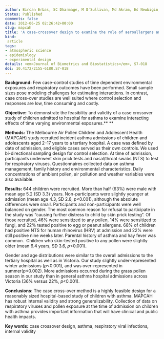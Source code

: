 ```yaml
---
author: Bircan Erbas, SC Dharmage, M O’Sullivan, Md Akram, Ed Newbigin, P Taylor, Don Vicendese, Rob&nbsp;J&nbsp;Hyndman, ML Tang, Michael J Abramson
Status: Published
comments: false
date: 2012-06-25 02:26:42+00:00
slug: mapcah
title: 'A case-crossover design to examine the role of aeroallergens and respiratory viruses on childhood asthma exacerbations requiring hospitalisation: The MAPCAH study'
kind:
 article
tags:
- atmospheric science
- epidemiology
- experimental design
details: <em>Journal of Biometrics and Biostatistics</em>, S7-018
doi: 10.4172/2155-6180.S7-018
---
```


**Background:** Few case-control studies of time dependent environmental exposures and respiratory outcomes have been performed. Small sample sizes pose modeling challenges for estimating interactions. In contrast, case cross-over studies are well suited where control selection and responses are low, time consuming and costly.

**Objective:** To demonstrate the feasibility and validity of a case crossover study of children admitted to hospital for asthma to examine interacting effects of time varying environmental exposures.** **

**Methods:** The Melbourne Air Pollen Children and Adolescent Health (MAPCAH) study recruited incident asthma admissions of children and adolescents aged 2–17 years to a tertiary hospital. A case was defined by date of admission, and eligible cases served as their own controls. We used bi-directional sampling design for control selection. At time of admission, participants underwent skin prick tests and nasal/throat swabs (NTS) to test for respiratory viruses. Questionnaires collected data on asthma management, family history and environmental characteristics. Daily concentrations of ambient pollen, air pollution and weather variables were also available.

**Results:** 644 children were recruited. More than half (63%) were male with mean age 5.2 (SD 3.3) years. Non-participants were slightly younger at admission (mean age 4.3, SD 2.8, _p_<0.001), although the absolute differences were small. Participants and non-participants were well balanced on gender. The most common reason for refusal to participate in the study was “causing further distress to child by skin prick testing”. Of those recruited, 46% were sensitized to any pollen, 14% were sensitized to fungi, and 22% tested positive to egg or peanut allergens. 68% of children had positive NTS for human rhinovirus (HRV) at admission and 22% were still positive nine weeks later. Parental history of asthma and hay fever was common.  Children who skin-tested positive to any pollen were slightly older (mean 6.4 years, SD 3.6, _p_<0.001).

Gender and age distributions were similar to the overall admissions to the tertiary hospital as well as in Victoria. Our study slightly under-represented winter admissions (_p_<0.001), and was over-represented in summer(_p_<0.002). More admissions occurred during the grass pollen season in our study than in general asthma hospital admissions across Victoria (36% versus 22%, _p_<0.001).

**Conclusions:** The case cross-over method is a highly feasible design for a reasonably sized hospital-based study of children with asthma. MAPCAH has robust internal validity and strong generalizability. Collection of data on respiratory viruses and pollen exposure at the time of admission on children with asthma provides important information that will have clinical and public health impacts.

**Key words:** case crossover design, asthma, respiratory viral infections, internal validity
